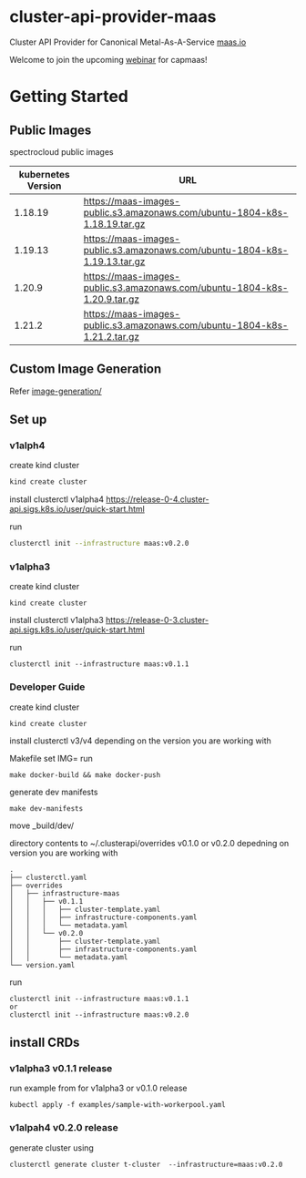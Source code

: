 # cluster-api-provider-maas


Cluster API Provider for Canonical Metal-As-A-Service [maas.io](https://maas.io/)

Welcome to join the upcoming [webinar](https://www.spectrocloud.com/webinars/managing-bare-metal-k8s-like-any-other-cluster/) for capmaas!


# Getting Started

## Public Images
spectrocloud public images

| kubernetes Version | URL                                                                        |
|--------------------|----------------------------------------------------------------------------|
| 1.18.19            | https://maas-images-public.s3.amazonaws.com/ubuntu-1804-k8s-1.18.19.tar.gz |
| 1.19.13            | https://maas-images-public.s3.amazonaws.com/ubuntu-1804-k8s-1.19.13.tar.gz |
| 1.20.9             | https://maas-images-public.s3.amazonaws.com/ubuntu-1804-k8s-1.20.9.tar.gz  |
| 1.21.2             | https://maas-images-public.s3.amazonaws.com/ubuntu-1804-k8s-1.21.2.tar.gz  |



## Custom Image Generation
Refer [image-generation/](image-generation/README.md)

## Set up

### v1alph4
create kind cluster

```bash
kind create cluster
```

install clusterctl v1alpha4
https://release-0-4.cluster-api.sigs.k8s.io/user/quick-start.html

run
```bash
clusterctl init --infrastructure maas:v0.2.0
```


### v1alpha3
    
create kind cluster
    
```shell
kind create cluster
```

install clusterctl v1alpha3
    https://release-0-3.cluster-api.sigs.k8s.io/user/quick-start.html

run
```shell
clusterctl init --infrastructure maas:v0.1.1
```


### Developer Guide
create kind cluster

```shell
kind create cluster
```

install clusterctl v3/v4 depending on the version you are working with

Makefile set IMG=<your docker repo>
run 
```shell
make docker-build && make docker-push
```
    
generate dev manifests
```shell
make dev-manifests
```

move 
    _build/dev/

directory contents to ~/.clusterapi/overrides v0.1.0 or v0.2.0 depedning on version you are working with

```text
.
├── clusterctl.yaml
├── overrides
│   ├── infrastructure-maas
│   │   ├── v0.1.1
│   │   │   ├── cluster-template.yaml
│   │   │   ├── infrastructure-components.yaml
│   │   │   └── metadata.yaml
│   │   └── v0.2.0
│   │       ├── cluster-template.yaml
│   │       ├── infrastructure-components.yaml
│   │       └── metadata.yaml
└── version.yaml

```


run
```shell
clusterctl init --infrastructure maas:v0.1.1
or 
clusterctl init --infrastructure maas:v0.2.0
```


## install CRDs 

### v1alpha3 v0.1.1 release
run example from for v1alpha3 or v0.1.0 release
```shell
kubectl apply -f examples/sample-with-workerpool.yaml
```

### v1alpah4 v0.2.0 release
generate cluster using
```shell
clusterctl generate cluster t-cluster  --infrastructure=maas:v0.2.0
```
